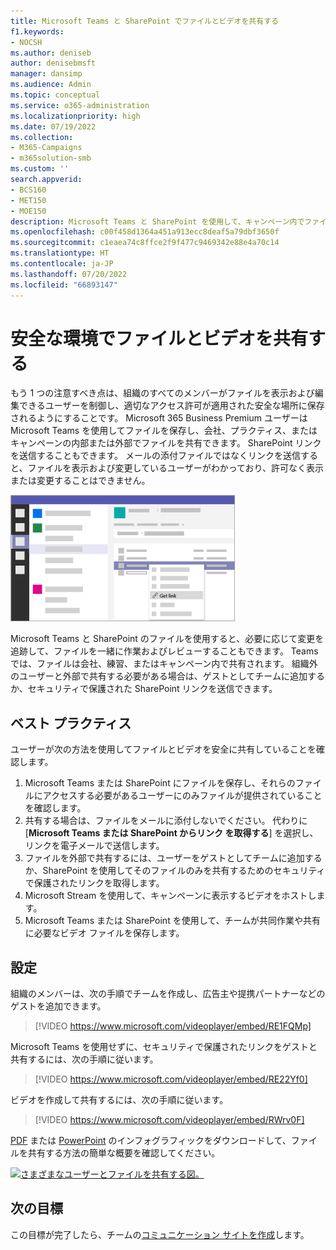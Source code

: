 ```yaml
---
title: Microsoft Teams と SharePoint でファイルとビデオを共有する
f1.keywords:
- NOCSH
ms.author: deniseb
author: denisebmsft
manager: dansimp
ms.audience: Admin
ms.topic: conceptual
ms.service: o365-administration
ms.localizationpriority: high
ms.date: 07/19/2022
ms.collection:
- M365-Campaigns
- m365solution-smb
ms.custom: ''
search.appverid:
- BCS160
- MET150
- MOE150
description: Microsoft Teams と SharePoint を使用して、キャンペーン内でファイルとビデオを共有します。 Microsoft 365 Business Premium には、ファイルやビデオを安全に共有するための優れた方法である Teams が含まれています。
ms.openlocfilehash: c00f458d1364a451a913ecc8deaf5a79dbf3650f
ms.sourcegitcommit: c1eaea74c8ffce2f9f477c9469342e88e4a70c14
ms.translationtype: HT
ms.contentlocale: ja-JP
ms.lasthandoff: 07/20/2022
ms.locfileid: "66893147"
---
```

# <a name="share-files-and-videos-in-a-safe-environment"></a>安全な環境でファイルとビデオを共有する

もう 1 つの注意すべき点は、組織のすべてのメンバーがファイルを表示および編集できるユーザーを制御し、適切なアクセス許可が適用された安全な場所に保存されるようにすることです。 Microsoft 365 Business Premium ユーザーは Microsoft Teams を使用してファイルを保存し、会社、プラクティス、またはキャンペーンの内部または外部でファイルを共有できます。 SharePoint リンクを送信することもできます。 メールの添付ファイルではなくリンクを送信すると、ファイルを表示および変更しているユーザーがわかっており、許可なく表示または変更することはできません。

![メニューの [ファイル] タブと [取得] リンクを示す Microsoft Teams ウィンドウの図。](../media/m365-democracy-teams-sharefiles.png)

Microsoft Teams と SharePoint のファイルを使用すると、必要に応じて変更を追跡して、ファイルを一緒に作業およびレビューすることもできます。 Teams では、ファイルは会社、練習、またはキャンペーン内で共有されます。 組織外のユーザーと外部で共有する必要がある場合は、ゲストとしてチームに追加するか、セキュリティで保護された SharePoint リンクを送信できます。

## <a name="best-practices"></a>ベスト プラクティス

ユーザーが次の方法を使用してファイルとビデオを安全に共有していることを確認します。

1. Microsoft Teams または SharePoint にファイルを保存し、それらのファイルにアクセスする必要があるユーザーにのみファイルが提供されていることを確認します。
2. 共有する場合は、ファイルをメールに添付しないでください。 代わりに [**Microsoft Teams または SharePoint からリンク を取得する**] を選択し、リンクを電子メールで送信します。
3. ファイルを外部で共有するには、ユーザーをゲストとしてチームに追加するか、SharePoint を使用してそのファイルのみを共有するためのセキュリティで保護されたリンクを取得します。
4. Microsoft Stream を使用して、キャンペーンに表示するビデオをホストします。
5. Microsoft Teams または SharePoint を使用して、チームが共同作業や共有に必要なビデオ ファイルを保存します。

## <a name="set-up"></a>設定

組織のメンバーは、次の手順でチームを作成し、広告主や提携パートナーなどのゲストを追加できます。

> [!VIDEO https://www.microsoft.com/videoplayer/embed/RE1FQMp]

Microsoft Teams を使用せずに、セキュリティで保護されたリンクをゲストと共有するには、次の手順に従います。

> [!VIDEO https://www.microsoft.com/videoplayer/embed/RE22Yf0]

ビデオを作成して共有するには、次の手順に従います。

> [!VIDEO https://www.microsoft.com/videoplayer/embed/RWrv0F]

[PDF](https://go.microsoft.com/fwlink/?linkid=2079435) または [PowerPoint](https://go.microsoft.com/fwlink/?linkid=2079438) のインフォグラフィックをダウンロードして、ファイルを共有する方法の簡単な概要を確認してください。

[![さまざまなユーザーとファイルを共有する図。](../media/ShareYourfiles-thumb-358x201.png)](https://go.microsoft.com/fwlink/?linkid=2079435)

## <a name="next-objective"></a>次の目標

この目標が完了したら、チームの[コミュニケーション サイトを作成](create-communications-site.md)します。

